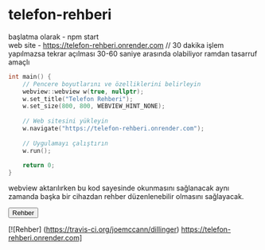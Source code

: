 # telefon-rehberi

başlatma olarak - npm start   
web site - https://telefon-rehberi.onrender.com // 30 dakika işlem yapılmazsa tekrar açılması 30-60 saniye arasında olabiliyor ramdan tasarruf amaçlı  

```c++
int main() {
    // Pencere boyutlarını ve özelliklerini belirleyin
    webview::webview w(true, nullptr);
    w.set_title("Telefon Rehberi");
    w.set_size(800, 800, WEBVIEW_HINT_NONE);
    
    // Web sitesini yükleyin
    w.navigate("https://telefon-rehberi.onrender.com");
    
    // Uygulamayı çalıştırın
    w.run();
    
    return 0;
}

```  
webview aktarılırken bu kod sayesinde okunmasını sağlanacak aynı zamanda başka bir cihazdan rehber düzenlenebilir olmasını sağlayacak.  

<button> Rehber </button>

[![Rehber] (https://travis-ci.org/joemccann/dillinger) https://telefon-rehberi.onrender.com]
